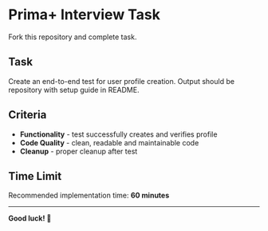 # Prima+ Interview Task

Fork this repository and complete task.

## Task

Create an end-to-end test for user profile creation.
Output should be repository with setup guide in README.

## Criteria

- **Functionality** - test successfully creates and verifies profile
- **Code Quality** - clean, readable and maintainable code
- **Cleanup** - proper cleanup after test

## Time Limit

Recommended implementation time: **60 minutes**

---

**Good luck! 🚀**
